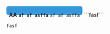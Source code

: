 <div style="background-color: #3498db; width: 200px; height: 23px; border-radius: 5px; text-align: center; display: inline-block;">

**AA** **`af af asffa`** `af af asffa`

</div> ```fasf```

`fasf`
